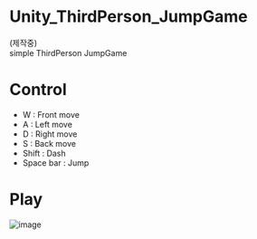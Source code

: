 # Unity_ThirdPerson_JumpGame
(제작중)<br>
simple ThirdPerson JumpGame

# Control
 - W : Front move
 - A : Left move
 - D : Right move
 - S : Back move
 - Shift : Dash
 - Space bar : Jump
 
# Play
![image](https://user-images.githubusercontent.com/82009667/188761791-630c66ce-e4b9-46d4-b98a-99fa5cde2b6d.png)
